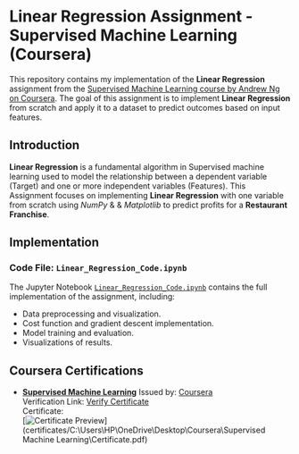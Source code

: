 # Linear Regression Assignment - Supervised Machine Learning (Coursera)

This repository contains my implementation of the **Linear Regression** assignment from the <a href="https://www.coursera.org/learn/machine-learning" target="_blank" rel="noopener noreferrer">Supervised Machine Learning course by Andrew Ng on Coursera</a>. The goal of this assignment is to implement **Linear Regression** from scratch and apply it to a dataset to predict outcomes based on input features.

## Introduction
**Linear Regression** is a fundamental algorithm in Supervised machine learning used to model the relationship between a dependent variable (Target) and one or more independent variables (Features). This Assignment focuses on implementing **Linear Regression** with one variable from scratch using *NumPy* & & *Matplotlib* to predict profits for a **Restaurant Franchise**.

## Implementation
### Code File: `Linear_Regression_Code.ipynb`
The Jupyter Notebook [`Linear_Regression_Code.ipynb`](Linear_Regression_Code.ipynb) contains the full implementation of the assignment, including:
- Data preprocessing and visualization.
- Cost function and gradient descent implementation.
- Model training and evaluation.
- Visualizations of results.

## Coursera Certifications
- **<a href="https://www.coursera.org/learn/machine-learning" target="_blank" rel="noopener noreferrer">Supervised Machine Learning</a>**
  Issued by: [Coursera](https://www.coursera.org)  
  Verification Link: <a href="[https://www.coursera.org/account/accomplishments/verify/AXA9FRPQZKW5]" target="_blank" rel="noopener 
  noreferrer">Verify Certificate</a>  
  Certificate:  
  [![Certificate Preview](certificates/certificate_preview.png)](certificates/C:\Users\HP\OneDrive\Desktop\Coursera\Supervised Machine Learning\Certificate.pdf)

